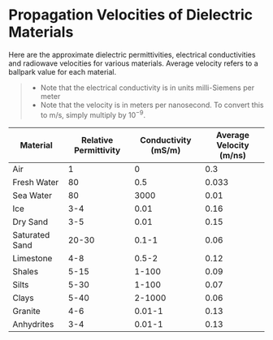 # Propagation Velocities of Dielectric Materials

Here are the approximate dielectric permittivities, electrical
conductivities and radiowave velocities for various materials. Average
velocity refers to a ballpark value for each material.

> -   Note that the electrical conductivity is in units milli-Siemens
>     per meter
> -   Note that the velocity is in meters per nanosecond. To convert
>     this to m/s, simply multiply by 10<sup>−9</sup>.

| **Material** | **Relative Permittivity** | **Conductivity (mS/m)** | **Average Velocity (m/ns)** |
|-------------|--------------------|------------------|---------------------|
| Air | 1 | 0 | 0.3 |
| Fresh Water | 80 | 0.5 | 0.033 |
| Sea Water | 80 | 3000 | 0.01 |
| Ice | 3-4 | 0.01 | 0.16 |
| Dry Sand | 3-5 | 0.01 | 0.15 |
| Saturated Sand | 20-30 | 0.1-1 | 0.06 |
| Limestone | 4-8 | 0.5-2 | 0.12 |
| Shales | 5-15 | 1-100 | 0.09 |
| Silts | 5-30 | 1-100 | 0.07 |
| Clays | 5-40 | 2-1000 | 0.06 |
| Granite | 4-6 | 0.01-1 | 0.13 |
| Anhydrites | 3-4 | 0.01-1 | 0.13 |
